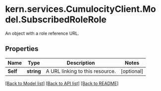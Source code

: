 # kern.services.CumulocityClient.Model.SubscribedRoleRole
An object with a role reference URL.

## Properties

Name | Type | Description | Notes
------------ | ------------- | ------------- | -------------
**Self** | **string** | A URL linking to this resource. | [optional] 

[[Back to Model list]](../README.md#documentation-for-models) [[Back to API list]](../README.md#documentation-for-api-endpoints) [[Back to README]](../README.md)

